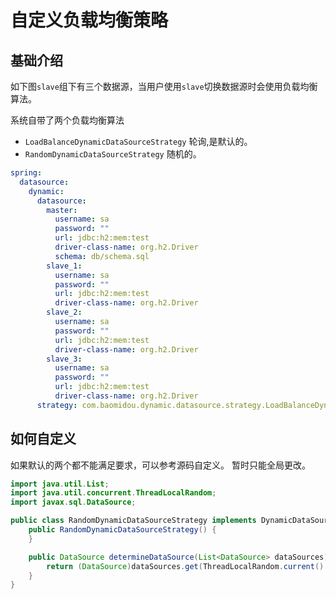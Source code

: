 # 自定义负载均衡策略

## 基础介绍

如下图`slave`组下有三个数据源，当用户使用`slave`切换数据源时会使用负载均衡算法。

系统自带了两个负载均衡算法

- `LoadBalanceDynamicDataSourceStrategy` 轮询,是默认的。
- `RandomDynamicDataSourceStrategy` 随机的。

```yaml
spring:
  datasource:
    dynamic:
      datasource:
        master:
          username: sa
          password: ""
          url: jdbc:h2:mem:test
          driver-class-name: org.h2.Driver
          schema: db/schema.sql
        slave_1:
          username: sa
          password: ""
          url: jdbc:h2:mem:test
          driver-class-name: org.h2.Driver
        slave_2:
          username: sa
          password: ""
          url: jdbc:h2:mem:test
          driver-class-name: org.h2.Driver
        slave_3:
          username: sa
          password: ""
          url: jdbc:h2:mem:test
          driver-class-name: org.h2.Driver
      strategy: com.baomidou.dynamic.datasource.strategy.LoadBalanceDynamicDataSourceStrategy
```

## 如何自定义

如果默认的两个都不能满足要求，可以参考源码自定义。 暂时只能全局更改。

```java
import java.util.List;
import java.util.concurrent.ThreadLocalRandom;
import javax.sql.DataSource;

public class RandomDynamicDataSourceStrategy implements DynamicDataSourceStrategy {
    public RandomDynamicDataSourceStrategy() {
    }

    public DataSource determineDataSource(List<DataSource> dataSources) {
        return (DataSource)dataSources.get(ThreadLocalRandom.current().nextInt(dataSources.size()));
    }
}
```